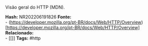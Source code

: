 Visão geral do HTTP (MDN).

**Hash:** NR202206191826
**Fonte:**  
	- (https://developer.mozilla.org/pt-BR/docs/Web/HTTP/Overview)[https://developer.mozilla.org/pt-BR/docs/Web/HTTP/Overview]
**Relacionado:**  
	- [[]]
**Tags:**  #http
